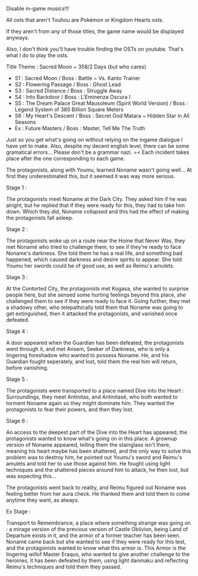Disable in-game musics!!!

All osts that aren't Touhou are Pokémon or Kingdom Hearts osts. 

If they aren't from any of those titles, the game name would be displayed anyways.

Also, I don't think you'll have trouble finding the OSTs on youtube. That's what I do to play the osts.

Title Theme : Sacred Moon ~ 358/2 Days
(but who cares)

- S1 : Sacred Moon / Boss : Battle ~ Vs. Kanto Trainer
- S2 : Flowering Passage / Boss : Ghost Lead
- S3 : Sacred Distance / Boss : Struggle Away
- S4 : Into Backdoor / Boss : L'Eminenza Oscura I
- S5 : The Dream Palace Great Mausoleum (Spirit World Version) / Boss : Legend System of 380 Billion Square Meters
- S6 : My Heart's Descent / Boss : Secret God Matara ~ Hidden Star in All Seasons
- Ex : Future Masters / Boss : Master, Tell Me The Truth

Just so you get what's going on without relying on the ingame dialogue I have yet to make. Also, despite my decent english level, there can be some gramatical errors... Please don't be a grammar nazi. =<
Each incident takes place after the one corresponding to each game.

The protagonists, along with Youmu, learned Noname wasn't going well... At first they underestimated this, but it seemed it was way more serious.

Stage 1 :

The protagonists meet Noname at the Dark City. They asked him if he was alright, but he replied that if they were ready for this, they had to take him down. Which they did, Noname collapsed and this had the effect of making the protagonists fall asleep.

Stage 2 :

The protagonists woke up on a route near the Home that Never Was, they met Nonamé who tried to challenge them, to see if they're ready to face Noname's darkness. She told them he has a real life, and something bad happened, which caused darkness
and desire spirits to appear. She told Youmu her swords could be of good use, as well as Reimu's amulets.

Stage 3 :

At the Contorted City, the protagonists met Kogasa, she wanted to surprise people here, but she sensed some hurting feelings beyond this place, she challenged them to see if they were ready to face it.
Going further, they met a shadowy other, who telepathically told them that Noname was going to get extinguished, then it attacked the protagonists, and vanished once defeated.

Stage 4 :

A door appeared when the Guardian has been defeated, the protagonists went through it, and met Ansem, Seeker of Darkness, who is only a lingering foreshadow who wanted to possess Noname. He, and his Guardian fought seperately, and lost, told
them the real him will return, before vanishing.

Stage 5 :

The protagonists were transported to a place named Dive into the Heart : Surroundings, they meet Antinitas, and Antinitasé, who both wanted to torment Noname again so they might dominate him. They wanted the protagonists to fear their powers, and then they lost.

Stage 6 :

An access to the deepest part of the Dive into the Heart has appeared, the protagonists wanted to know what's going on in this place. A grownup version of Noname appeared, telling them the stainglass isn't there, meaning his heart maybe has been shattered, and the only way
to solve this problem was to destroy him, he pointed out Youmu's sword and Reimu's amulets and told her to use those against him. He fought using light techniques and the shattered pieces around him to attack, he then lost, but was expecting this...

The protagonists went back to reality, and Reimu figured out Noname was feeling better from her aura check. He thanked them and told them to come anytime they want, as always.

Ex Stage :

Transport to Remembrance, a place where something strange was going on : a mirage version of the previous version of Castle Oblivion, being Land of Departure exists in it, and the armor of a former teacher has been seen. Nonamé came back but she wanted to see if they were ready for this test, and the protagonists wanted to know what this armor is. 
This Armor is the lingering willof Master Eraqus, who wanted to give another challenge to the heroines, it has been defeated by them, using light danmaku and reflecting Reimu's techniques and told them they passed.
